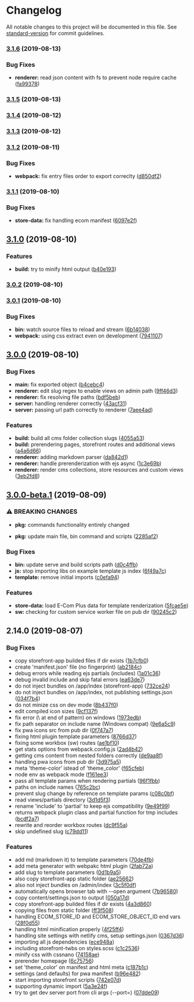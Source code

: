 # Changelog

All notable changes to this project will be documented in this file. See [standard-version](https://github.com/conventional-changelog/standard-version) for commit guidelines.

### [3.1.6](https://github.com/ecomclub/storefront-framework/compare/v3.1.5...v3.1.6) (2019-08-13)


### Bug Fixes

* **renderer:** read json content with fs to prevent node require cache ([fa99378](https://github.com/ecomclub/storefront-framework/commit/fa99378))

### [3.1.5](https://github.com/ecomclub/storefront-framework/compare/v3.1.4...v3.1.5) (2019-08-13)

### [3.1.4](https://github.com/ecomclub/storefront-framework/compare/v3.1.3...v3.1.4) (2019-08-12)

### [3.1.3](https://github.com/ecomclub/storefront-framework/compare/v3.1.2...v3.1.3) (2019-08-12)

### [3.1.2](https://github.com/ecomclub/storefront-framework/compare/v3.1.1...v3.1.2) (2019-08-11)


### Bug Fixes

* **webpack:** fix entry files order to export correclty ([d850df2](https://github.com/ecomclub/storefront-framework/commit/d850df2))

### [3.1.1](https://github.com/ecomclub/storefront-framework/compare/v3.1.0...v3.1.1) (2019-08-10)


### Bug Fixes

* **store-data:** fix handling ecom manifest ([6097e2f](https://github.com/ecomclub/storefront-framework/commit/6097e2f))

## [3.1.0](https://github.com/ecomclub/storefront-framework/compare/v3.0.2...v3.1.0) (2019-08-10)


### Features

* **build:** try to minify html output ([b40e193](https://github.com/ecomclub/storefront-framework/commit/b40e193))

### [3.0.2](https://github.com/ecomclub/storefront-framework/compare/v3.0.1...v3.0.2) (2019-08-10)

### [3.0.1](https://github.com/ecomclub/storefront-framework/compare/v3.0.0...v3.0.1) (2019-08-10)


### Bug Fixes

* **bin:** watch source files to reload and stream ([6b14038](https://github.com/ecomclub/storefront-framework/commit/6b14038))
* **webpack:** using css extract even on development ([7941107](https://github.com/ecomclub/storefront-framework/commit/7941107))

## [3.0.0](https://github.com/ecomclub/storefront-framework/compare/v3.0.0-beta.1...v3.0.0) (2019-08-10)


### Bug Fixes

* **main:** fix exported object ([b4cebc4](https://github.com/ecomclub/storefront-framework/commit/b4cebc4))
* **renderer:** edit slug regex to enable views on admin path ([9ff46d3](https://github.com/ecomclub/storefront-framework/commit/9ff46d3))
* **renderer:** fix resolving file paths ([bdf5beb](https://github.com/ecomclub/storefront-framework/commit/bdf5beb))
* **server:** handling renderer correctly ([43acf31](https://github.com/ecomclub/storefront-framework/commit/43acf31))
* **server:** passing url path correctly to renderer ([7aee4ad](https://github.com/ecomclub/storefront-framework/commit/7aee4ad))


### Features

* **build:** build all cms folder collection slugs ([4055a53](https://github.com/ecomclub/storefront-framework/commit/4055a53))
* **build:** prerendering pages, storefront routes and additional views ([a4a6d66](https://github.com/ecomclub/storefront-framework/commit/a4a6d66))
* **renderer:** adding markdown parser ([da842d1](https://github.com/ecomclub/storefront-framework/commit/da842d1))
* **renderer:** handle prerenderization with ejs async ([1c3e69b](https://github.com/ecomclub/storefront-framework/commit/1c3e69b))
* **renderer:** render cms collections, store resources and custom views ([3eb2fd8](https://github.com/ecomclub/storefront-framework/commit/3eb2fd8))

## [3.0.0-beta.1](https://github.com/ecomclub/storefront-framework/compare/v2.14.0...v3.0.0-beta.1) (2019-08-09)


### ⚠ BREAKING CHANGES

* **pkg:** commands functionality entirely changed

* **pkg:** update main file, bin command and scripts ([2285af2](https://github.com/ecomclub/storefront-framework/commit/2285af2))


### Bug Fixes

* **bin:** update serve and build scripts path ([d0c4ffb](https://github.com/ecomclub/storefront-framework/commit/d0c4ffb))
* **js:** stop importing libs on example template js index ([6f49a7c](https://github.com/ecomclub/storefront-framework/commit/6f49a7c))
* **template:** remove initial imports ([c0efa94](https://github.com/ecomclub/storefront-framework/commit/c0efa94))


### Features

* **store-data:** load E-Com Plus data for template renderization ([5fcae5e](https://github.com/ecomclub/storefront-framework/commit/5fcae5e))
* **sw:** checking for custom service worker file on pub dir ([90245c2](https://github.com/ecomclub/storefront-framework/commit/90245c2))

## 2.14.0 (2019-08-07)


### Bug Fixes

* copy storefront-app builded files if dir exists ([1b7cfb0](https://github.com/ecomclub/storefront-framework/commit/1b7cfb0))
* create 'manifest.json' file (no fingerprint) ([ab2184c](https://github.com/ecomclub/storefront-framework/commit/ab2184c))
* debug errors while reading ejs partials (includes) ([1a01c36](https://github.com/ecomclub/storefront-framework/commit/1a01c36))
* debug invalid include and skip fatal errors ([ea63de7](https://github.com/ecomclub/storefront-framework/commit/ea63de7))
* do not inject bundles on /app/index (storefront-app) ([732ce24](https://github.com/ecomclub/storefront-framework/commit/732ce24))
* do not inject bundles on /app/index, not publishing settings.json ([034f7b4](https://github.com/ecomclub/storefront-framework/commit/034f7b4))
* do not minize css on dev mode ([8b437f0](https://github.com/ecomclub/storefront-framework/commit/8b437f0))
* edit compiled icon sizes ([9cf137f](https://github.com/ecomclub/storefront-framework/commit/9cf137f))
* fix error (\ at end of pattern) on windows ([1973edb](https://github.com/ecomclub/storefront-framework/commit/1973edb))
* fix path separator on include name (Windows compat) ([9e6a5c9](https://github.com/ecomclub/storefront-framework/commit/9e6a5c9))
* fix pwa icons src from pub dir ([0f747a7](https://github.com/ecomclub/storefront-framework/commit/0f747a7))
* fixing html plugin template parameters ([8766d37](https://github.com/ecomclub/storefront-framework/commit/8766d37))
* fixing some workbox (sw) routes ([ae1bf10](https://github.com/ecomclub/storefront-framework/commit/ae1bf10))
* get stats options from webpack.config.js ([2ad4b42](https://github.com/ecomclub/storefront-framework/commit/2ad4b42))
* getting cms content from nested folders correctly ([de9aa8f](https://github.com/ecomclub/storefront-framework/commit/de9aa8f))
* handling pwa icons from pub dir ([3d975a5](https://github.com/ecomclub/storefront-framework/commit/3d975a5))
* meta 'theme-color' istead of 'theme_color' ([f65cfeb](https://github.com/ecomclub/storefront-framework/commit/f65cfeb))
* node env as webpack mode ([f161ee3](https://github.com/ecomclub/storefront-framework/commit/f161ee3))
* pass all template params when rendering partials ([96f1fbb](https://github.com/ecomclub/storefront-framework/commit/96f1fbb))
* paths on include names ([765c2bc](https://github.com/ecomclub/storefront-framework/commit/765c2bc))
* prevent slug change by reference on template params ([c08c0bf](https://github.com/ecomclub/storefront-framework/commit/c08c0bf))
* read views/partials directory ([3d1d5f3](https://github.com/ecomclub/storefront-framework/commit/3d1d5f3))
* rename 'include' to 'partial' to keep ejs compatibility ([9e49f99](https://github.com/ecomclub/storefront-framework/commit/9e49f99))
* returns webpack plugin class and partial function for tmp includes ([bcdf2a7](https://github.com/ecomclub/storefront-framework/commit/bcdf2a7))
* rewrite and reorder workbox routes ([dc9f55a](https://github.com/ecomclub/storefront-framework/commit/dc9f55a))
* skip undefined slug ([c79dd11](https://github.com/ecomclub/storefront-framework/commit/c79dd11))


### Features

* add md (markdown it) to template parameters ([70de4fb](https://github.com/ecomclub/storefront-framework/commit/70de4fb))
* add meta generator with webpakc html plugin ([2fab72a](https://github.com/ecomclub/storefront-framework/commit/2fab72a))
* add slug to template parameters ([0d1b9a5](https://github.com/ecomclub/storefront-framework/commit/0d1b9a5))
* also copy storefront-app static folder ([ae25662](https://github.com/ecomclub/storefront-framework/commit/ae25662))
* also not inject bundles on /admin/index ([3c5f0df](https://github.com/ecomclub/storefront-framework/commit/3c5f0df))
* automatically opens browser tab with --open argument ([7b96580](https://github.com/ecomclub/storefront-framework/commit/7b96580))
* copy content/settings.json to output ([050a17d](https://github.com/ecomclub/storefront-framework/commit/050a17d))
* copy storefront-app builded files if dir exists ([4a3d860](https://github.com/ecomclub/storefront-framework/commit/4a3d860))
* copying files from static folder ([ff3f508](https://github.com/ecomclub/storefront-framework/commit/ff3f508))
* handling ECOM_STORE_ID and ECOM_STORE_OBJECT_ID end vars ([28f0d55](https://github.com/ecomclub/storefront-framework/commit/28f0d55))
* handling html minification properly ([4f25ff4](https://github.com/ecomclub/storefront-framework/commit/4f25ff4))
* handling site settings with netlify cms, setup settings.json ([0367d36](https://github.com/ecomclub/storefront-framework/commit/0367d36))
* importing all js dependencies ([ece948a](https://github.com/ecomclub/storefront-framework/commit/ece948a))
* including storefront-twbs on styles.scss ([c1c2536](https://github.com/ecomclub/storefront-framework/commit/c1c2536))
* minify css with cssnano ([74158ae](https://github.com/ecomclub/storefront-framework/commit/74158ae))
* prerender homepage ([6c75756](https://github.com/ecomclub/storefront-framework/commit/6c75756))
* set 'theme_color' on manifest and html meta ([c187b1c](https://github.com/ecomclub/storefront-framework/commit/c187b1c))
* settings (and defaults) for pwa manifest ([b96e482](https://github.com/ecomclub/storefront-framework/commit/b96e482))
* start importing storefront scripts ([742e07d](https://github.com/ecomclub/storefront-framework/commit/742e07d))
* supporting dynamic import ([5a3e24f](https://github.com/ecomclub/storefront-framework/commit/5a3e24f))
* try to get dev server port from cli args (--port=) ([07dde09](https://github.com/ecomclub/storefront-framework/commit/07dde09))
